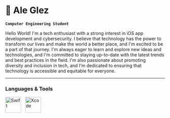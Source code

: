 # 🐨 Ale Glez

**`Computer Engineering Student`**

Hello World! I'm a tech enthusiast with a strong interest in iOS app development and cybersecurity. I believe that technology has the power to transform our lives and make the world a better place, and I'm excited to be a part of that journey.
I'm always eager to learn and explore new ideas and technologies, and I'm committed to staying up-to-date with the latest trends and best practices in the field. I'm also passionate about promoting diversity and inclusion in tech, and I'm dedicated to ensuring that technology is accessible and equitable for everyone.

---

### Languages & Tools

<img align="left" alt="Swift" width="50px" style="padding-right:10px;" src="https://cdn.jsdelivr.net/gh/devicons/devicon/icons/swift/swift-original.svg"/>
<img align="left" alt="Xcode" width="50px" style="padding-right:10px;" src="https://cdn.jsdelivr.net/gh/devicons/devicon/icons/xcode/xcode-plain.svg" />            

<br/>          
<br/>


              
